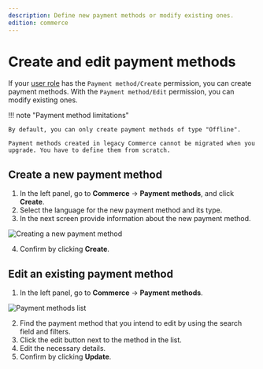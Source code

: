 ```yaml
---
description: Define new payment methods or modify existing ones.
edition: commerce
---
```


# Create and edit payment methods

If your [user role](work_with_permissions.md) has the `Payment method/Create` permission, you can create payment methods. 
With the `Payment method/Edit` permission, you can modify existing ones.

!!! note "Payment method limitations"

    By default, you can only create payment methods of type "Offline".
    
    Payment methods created in legacy Commerce cannot be migrated when you upgrade. You have to define them from scratch.

## Create a new payment method 

1. In the left panel, go to **Commerce** -> **Payment methods**, and click **Create**.
2. Select the language for the new payment method and its type.
3. In the next screen provide information about the new payment method.

![Creating a new payment method](create_new_payment_method.png)

4. Confirm by clicking **Create**.

## Edit an existing payment method

1. In the left panel, go to **Commerce** -> **Payment methods**.

![Payment methods list](payment_methods_list.png)

2. Find the payment method that you intend to edit by using the search field and filters.
3. Click the edit button next to the method in the list.
4. Edit the necessary details.
5. Confirm by clicking **Update**.
